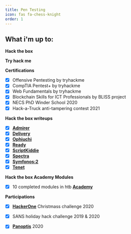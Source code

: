 ```yaml
---
title: Pen Testing
icon: fas fa-chess-knight
order: 1
---
```

<h2 data-toc-skip>What i'm up to:</h2> 

**Hack the box**

<script src="https://www.hackthebox.eu/badge/12253"></script>

**Try hack me**

<script src="https://tryhackme.com/badge/5911"></script>

**Certifications**
- [x] Offensive Pentesting by tryhackme
- [x] CompTIA Pentest+ by tryhackme
- [x] Web Fundamentals by tryhackme
- [x] Blockchain Skills for ICT Professionals by BLISS project
- [x] NECS PhD Winder School 2020
- [x] Hack-a-Truck anti-tampering contest 2021

**Hack the box writeups**
- [x] [**Admirer**](https://drive.google.com/file/d/1xeAGqCCgDq73W5jk7g0FGkMjdkSY7oQ7/view?usp=sharing)
- [x] [**Delivery**](https://drive.google.com/file/d/1slfJGeqfZVIqTFUS8RVsffNvJcmWaVum/view?usp=sharing)
- [x] [**Ophiuchi**](https://drive.google.com/file/d/1HKfLGvzUgt5d_bldq7zqabbRyGXAMg35/view?usp=sharing)
- [x] [**Ready**](https://drive.google.com/file/d/1q2jjZtYZ50u_XIw_kAhUcI2lRa7fnRrv/view?usp=sharing)
- [x] [**ScriptKiddie**](https://drive.google.com/file/d/1iaCqeqaWJ3hoGWT1nqJokACdPb6RCJjA/view?usp=sharing)
- [x] [**Spectra**](https://drive.google.com/file/d/1pxGJO7CvHxaOFSkay59qBqf-o4e4Sj5P/view?usp=sharing)
- [x] [**Symfonos:2**](https://drive.google.com/file/d/1XeoNDVoNxqg2CYwVxpgZobBxbOZlEyaO/view?usp=sharing)
- [x] [**Tenet**](https://drive.google.com/file/d/1ZEZpMJysA-V-RhLNOCbEd43BBwv-Oq-M/view?usp=sharing)

**Hack the box Academy Modules**
- [x] 10 completed modules in htb [**Academy**](https://drive.google.com/file/d/1XSIA2HISxLggPuUaMeACUAv0nycR6LKc/view?usp=sharing)

**Participations**
- [x] [**HackerOne**](https://drive.google.com/file/d/1O7l6H-XBDTC16DuphLTF-Ovh8N0ShIaa/view?usp=sharing) Christmass challenge 2020
- [x] SANS holiday hack challenge 2019 & 2020
- [x] [**Panoptis**](https://drive.google.com/file/d/18ivhKsH4Ck9p7WGIabkTA45v5i_vYEA0/view?usp=sharing) 2020


